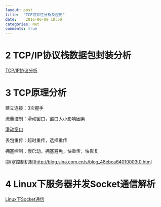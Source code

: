 ```yaml
---
layout: post
title:  "TCP可靠性分析及应用"
date:    2016-06-09 10:50
categories: Net
comments: true
---
```






# 2 TCP/IP协议栈数据包封装分析

[TCP/IP协议分析 ](http://blog.chinaunix.net/uid-26833883-id-3627644.html)

# 3 TCP原理分析

建立连接：3次握手

流量控制：滑动窗口，窗口大小影响因素

[滑动窗口](http://network.51cto.com/art/201501/464002_1.htm)

丢包重传：超时重传，选择重传

拥塞控制：慢启动，拥塞避免，快重传，快恢复

[拥塞控制机制]http://blog.sina.com.cn/s/blog_48ebca64010003t0.html


# 4 Linux下服务器并发Socket通信解析

[Linux下Socket通信](http://network.51cto.com/art/201412/459619_2.htm)
